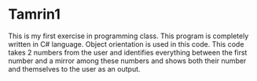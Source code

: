 # Tamrin1
This is my first exercise in programming class.
This program is completely written in C# language.
Object orientation is used in this code.
This code takes 2 numbers from the user and identifies everything between the first number and a mirror among these numbers and shows both their number and themselves to the user as an output.
